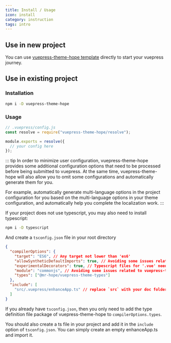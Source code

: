 ```yaml
---
title: Install / Usage
icon: install
category: instruction
tags: intro
---
```


## Use in new project

You can use [vuepress-theme-hope template](https://github.com/Mister-Hope/vuepress-theme-hope-template) directly to start your vuepress journey.

## Use in existing project

### Installation

```bash
npm i -D vuepress-theme-hope
```

### Usage

```js
// .vuepress/config.js
const resolve = require("vuepress-theme-hope/resolve");

module.exports = resolve({
  // your config here
});
```

::: tip
In order to minimize user configuration, vuepress-theme-hope provides some additional configuration options that need to be processed before being submitted to vuepress. At the same time, vuepress-theme-hope will also allow you to omit some configurations and automatically generate them for you.

For example, automatically generate multi-language options in the project configuration for you based on the multi-language options in your theme configuration, and automatically help you complete the localization work.
:::

If your project does not use typescript, you may also need to install typescript:

```bash
npm i -D typescript
```

And create a `tsconfig.json` file in your root directory

```json
{
  "compilerOptions": {
    "target": "ES6", // Any target not lower than 'es6'
    "allowSyntheticDefaultImports": true, // Avoiding some issues related to vuepress-types
    "experimentalDecorators": true, // Typescript files for '.vue' needs this option
    "module": "commonjs", // Avoiding some issues related to vuepress-types
    "types": ["@mr-hope/vuepress-theme-types"]
  },
  "include": [
    "src/.vuepress/enhanceApp.ts" // replace `src` with your doc folder
  ]
}
```

If you already have `tsconfig.json`, then you only need to add the type definition file package of vuepress-theme-hope to `compilerOptions.types`.

You should also create a ts file in your project and add it in the `include` option of `tsconfig.json`. You can simply create an empty enhanceApp.ts and import it.
